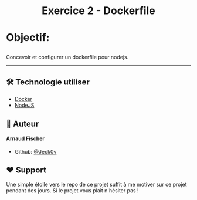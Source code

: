 
# <p align="center">Exercice 2 - Dockerfile </p>

# <p align="left">Objectif:</p>
Concevoir et configurer un dockerfile pour nodejs.
<hr>


## 🛠️ Technologie utiliser
- [Docker](https://www.docker.com/)
- [NodeJS](https://nodejs.org/)
   


## 🙇 Auteur
#### Arnaud Fischer
- Github: [@Jeck0v](https://github.com/Jeck0v)
        

## ❤️ Support  
Une simple étoile vers le repo de ce projet suffit à me motiver sur ce projet pendant des jours. Si le projet vous plait n'hésiter pas !
